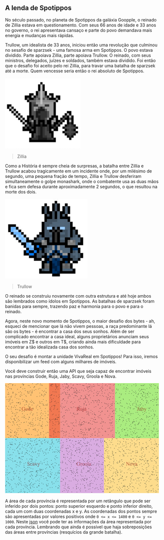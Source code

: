 ## A lenda de Spotippos

No século passado, no planeta de Spotippos da galáxia Goopple, o reinado de Zillia estava em questionamento. Com seus 66 anos de idade e 33 anos no governo, o rei apresentava cansaço e parte do povo demandava mais energia e mudanças mais rápidas.

Trullow, um idealista de 33 anos, iniciou então uma revolução que culminou no sesafio de sparzsek - uma famosa arma em Spotippos. O povo estava dividido. Parte apoiava Zillia, parte apoiava Trullow. O reinado, com seus ministros, delegados, juízes e soldados, também estava dividido. Foi então que o desafio foi aceito pelo rei Zillia, para travar uma batalha de sparzsek até a morte. Quem vencesse seria então o rei absoluto de Spotippos.

![Zillia](public/images/zillia.png)
> Zillia

Como a História é sempre cheia de surpresas, a batalha entre Zillia e Trullow acabou tragicamente em um incidente onde, por um milésimo de segundo, uma pequena fração de tempo, Zillia e Trullow desferiram simultaneamente o golpe monashark, onde o combatente usa as duas mãos e fica sem defesa durante aproximadamente 2 segundos, o que resultou na morte dos dois.

![Trullow](public/images/trullow.png)
> Trullow

O reinado se construiu novamente com outra estrutura e até hoje ambos são lembrados como ídolos em Spotippos. As batalhas de sparzsek foram banidas para sempre, trazendo paz e harmonia para o povo e para o reinado.

<!-- Um legado interessante deste período é que as duas moedas vigentes na época permanecem como moedas oficiais até hoje em Spotippos. Você pode usar tanto Zillis Z$ como Trullis T$ para efetuar seus pagamentos. O interessante é que a taxa de câmbio entre Z$ e T$ é calculada todos os dias a meia noite em ponto. A taxa de hoje é para cada 1 Z$ = 2 T$. -->

Agora, neste novo momento de Spotippos, o maior desafio dos bytes - ah, esqueci de mencionar que lá não vivem pessoas, a raça predominante lá são os bytes - é encontrar a casa dos seus sonhos. Além de ser complicado encontrar a casa ideal, alguns proprietários anunciam seus imóveis em Z$ e outros em T$, criando ainda mais dificuldade para encontrar a tão idealizada casa dos sonhos.

O seu desafio é montar a unidade VivaReal em Spotippos! Para isso, iremos disponibilizar um feed com alguns milhares de imóveis.

Você deve construir então uma API que seja capaz de encontrar imóveis nas províncias Gode, Ruja, Jaby, Scavy, Groola e Nova.

![Spotippos](public/images/spotippos.png)

A área de cada província é representada por um retângulo que pode ser inferido por dois pontos: ponto superior esquerdo e ponto inferior direito, cada um com duas coordenadas x e y. As coordenadas dos pontos sempre são apresentadas por valores positivos onde `0 <= x <= 1400` e `0 <= y <= 1000`. Neste [json](provinces.json) você pode ter as informações da área representada por cada província. Lembrando que ainda é possível que haja sobreposições das áreas entre províncias (resquícios da grande batalha). 